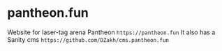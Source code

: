 # pantheon.fun

Website for laser-tag arena Pantheon `https://pantheon.fun`
It also has a Sanity cms `https://github.com/DZakh/cms.pantheon.fun`
